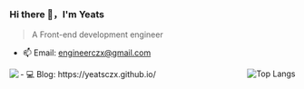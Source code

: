### Hi there 👋，I'm Yeats


> A Front-end development engineer

- 📫 Email:  engineerczx@gmail.com
<img  align="right" alt="Top Langs" src="https://github-readme-stats.vercel.app/api/top-langs/?username=Yeatsczx&layout=compact" />
- 💻 Blog: https://yeatsczx.github.io/

<img align="left" src="https://github-readme-stats.vercel.app/api?username=Yeats&show_icons=true&hide_border=true">
<!-- - 🔭 I’m currently working on ...
- 🌱 I’m currently learning ...
- 👯 I’m looking to collaborate on ...
- 🤔 I’m looking for help with ...
- 💬 Ask me about ...
- 📫 How to reach me: ...
- 😄 Pronouns: ...
- ⚡ Fun fact: ... -->
